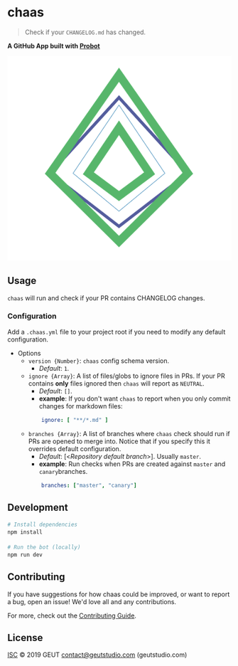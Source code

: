 # chaas

> Check if your `CHANGELOG.md` has changed.

__A GitHub App built with [Probot](https://github.com/probot/probot)__

![chaas logo](./emblem/chaas_logo.png)

## Usage

`chaas` will run and check if your PR contains CHANGELOG changes.

### Configuration

Add a `.chaas.yml` file to your project root if you need to modify any default configuration.

- Options
    - `version {Number}`: `chaas` config schema version.
        - *Default*: `1`.
    - `ignore {Array}`: A list of files/globs to ignore files in PRs. If your PR contains **only** files ignored then `chaas` will report as `NEUTRAL`.
        - *Default*: `[]`.
        - **example**: If you don't want `chaas` to report when you only commit changes for markdown files:
        ```yml
            ignore: [ "**/*.md" ]
        ```
    - `branches {Array}`: A list of branches where `chaas` check should run if PRs are opened to merge into. Notice that if you specify this it overrides default configuration.
        - *Default*: [<_Repository default branch_>]. Usually `master`.
        - **example**: Run checks when PRs are created against `master` and `canary`branches.
        ```yml
            branches: ["master", "canary"]
        ```

## Development 

```sh
# Install dependencies
npm install

# Run the bot (locally)
npm run dev 
```

## Contributing

If you have suggestions for how chaas could be improved, or want to report a bug, open an issue! We'd love all and any contributions.

For more, check out the [Contributing Guide](CONTRIBUTING.md).

## License

[ISC](LICENSE) © 2019 GEUT <contact@geutstudio.com> (geutstudio.com)
